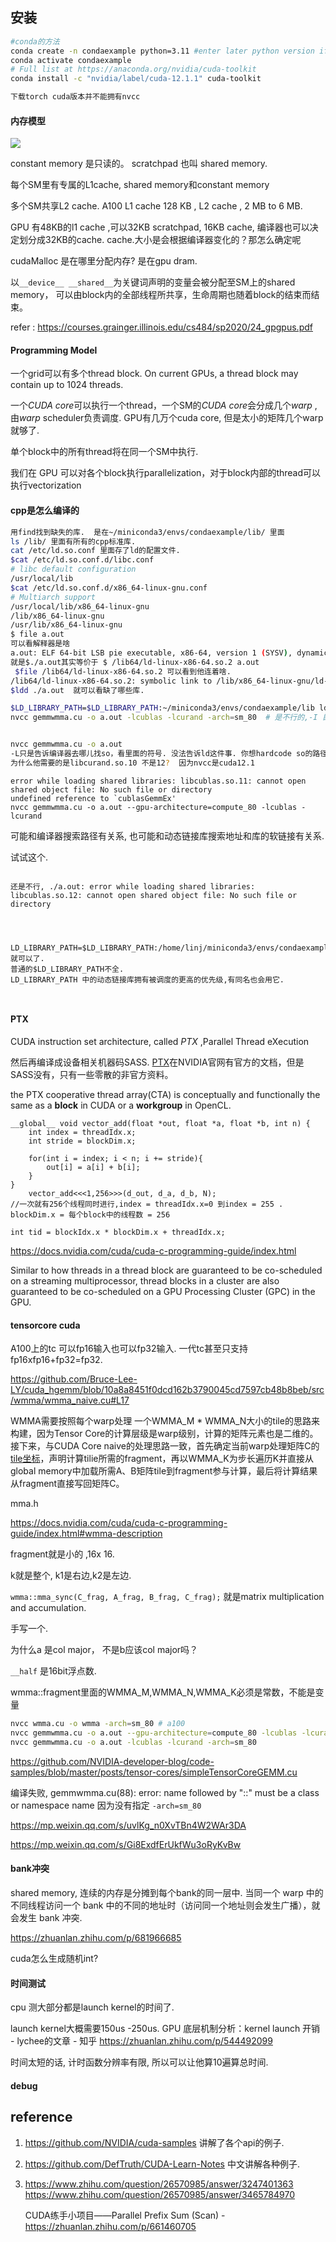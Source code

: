 ## 安装

```bash
#conda的方法
conda create -n condaexample python=3.11 #enter later python version if needed
conda activate condaexample 
# Full list at https://anaconda.org/nvidia/cuda-toolkit
conda install -c "nvidia/label/cuda-12.1.1" cuda-toolkit

下载torch cuda版本并不能拥有nvcc
```

#### 内存模型

![](https://github.com/dmlc/web-data/raw/main/tvm/tutorial/gpu_memory_hierarchy.png)

constant memory 是只读的。  scratchpad 也叫 shared memory.

每个SM里有专属的L1cache, shared memory和constant memory

多个SM共享L2 cache. A100  L1 cache 128 KB ,  L2 cache , 2 MB to 6 MB. 

GPU 有48KB的l1 cache ,可以32KB scratchpad, 16KB cache, 编译器也可以决定划分成32KB的cache.  cache.大小是会根据编译器变化的？那怎么确定呢

cudaMalloc 是在哪里分配内存? 是在gpu dram.

以`__device__ __shared__`为关键词声明的变量会被分配至SM上的shared memory， 可以由block内的全部线程所共享，生命周期也随着block的结束而结束。

refer : https://courses.grainger.illinois.edu/cs484/sp2020/24_gpgpus.pdf

#### Programming Model

一个grid可以有多个thread block. On current GPUs, a thread block may contain up to 1024 threads.

一个*CUDA core*可以执行一个thread，一个SM的*CUDA core*会分成几个*warp* ,由*warp* scheduler负责调度. GPU有几万个cuda core, 但是太小的矩阵几个warp就够了.  

单个block中的所有thread将在同一个SM中执行.

我们在 GPU 可以对各个block执行parallelization，对于block内部的thread可以执行vectorization

#### cpp是怎么编译的

```bash
用find找到缺失的库.  是在~/miniconda3/envs/condaexample/lib/ 里面
ls /lib/ 里面有所有的cpp标准库. 
cat /etc/ld.so.conf 里面存了ld的配置文件. 
$cat /etc/ld.so.conf.d/libc.conf 
# libc default configuration
/usr/local/lib
$cat /etc/ld.so.conf.d/x86_64-linux-gnu.conf 
# Multiarch support
/usr/local/lib/x86_64-linux-gnu
/lib/x86_64-linux-gnu
/usr/lib/x86_64-linux-gnu
$ file a.out
可以看解释器是啥
a.out: ELF 64-bit LSB pie executable, x86-64, version 1 (SYSV), dynamically linked, interpreter /lib64/ld-linux-x86-64.so.2, BuildID[sha1]=0f09da1a7357e829dcb685e2b114275921de1b44, for GNU/Linux 3.2.0, not stripped
就是$./a.out其实等价于 $ /lib64/ld-linux-x86-64.so.2 a.out
 $file /lib64/ld-linux-x86-64.so.2 可以看到他连着啥. 
/lib64/ld-linux-x86-64.so.2: symbolic link to /lib/x86_64-linux-gnu/ld-linux-x86-64.so.2
$ldd ./a.out  就可以看缺了哪些库.

$LD_LIBRARY_PATH=$LD_LIBRARY_PATH:~/miniconda3/envs/condaexample/lib ldd ./a.out  就可以知道新的库链接关系
nvcc gemmwmma.cu -o a.out -lcublas -lcurand -arch=sm_80  # 是不行的,-I 目录：添加头文件搜索路径。 -L 目录：添加库文件搜索路径。 -l 添加需要搜索的库文件, 可以man ld 搜索--library.


nvcc gemmwmma.cu -o a.out  
-L只是告诉编译器去哪儿找so，看里面的符号. 没法告诉ld这件事. 你想hardcode so的路径,也有别的办法. 
为什么他需要的是libcurand.so.10 不是12?  因为nvcc是cuda12.1
```



```
error while loading shared libraries: libcublas.so.11: cannot open shared object file: No such file or directory
undefined reference to `cublasGemmEx'
nvcc gemmwmma.cu -o a.out --gpu-architecture=compute_80 -lcublas -lcurand 
```



 可能和编译器搜索路径有关系, 也可能和动态链接库搜索地址和库的软链接有关系.

试试这个. 

```

还是不行, ./a.out: error while loading shared libraries: libcublas.so.12: cannot open shared object file: No such file or directory 




LD_LIBRARY_PATH=$LD_LIBRARY_PATH:/home/linj/miniconda3/envs/condaexample/lib 就可以了.
普通的$LD_LIBRARY_PATH不全. 
LD_LIBRARY_PATH 中的动态链接库拥有被调度的更高的优先级,有同名也会用它. 



```

#### PTX

 CUDA instruction set architecture, called *PTX* ,Parallel Thread eXecution

然后再编译成设备相关机器码SASS. [PTX](https://link.zhihu.com/?target=https%3A//docs.nvidia.com/cuda/parallel-thread-execution/index.html)在NVIDIA官网有官方的文档，但是SASS没有，只有一些零散的非官方资料。 

the PTX cooperative thread array(CTA) is conceptually and functionally the same as a **block** in CUDA or a **workgroup** in OpenCL.

```
__global__ void vector_add(float *out, float *a, float *b, int n) {
    int index = threadIdx.x; 
    int stride = blockDim.x; 

    for(int i = index; i < n; i += stride){
        out[i] = a[i] + b[i];
    }
}
    vector_add<<<1,256>>>(d_out, d_a, d_b, N);
//一次就有256个线程同时进行,index = threadIdx.x=0 到index = 255 . blockDim.x = 每个block中的线程数 = 256

int tid = blockIdx.x * blockDim.x + threadIdx.x;
```



https://docs.nvidia.com/cuda/cuda-c-programming-guide/index.html

Similar to how threads in a thread block are guaranteed to be co-scheduled on a streaming multiprocessor, thread blocks in a cluster are also guaranteed to be co-scheduled on a GPU Processing Cluster (GPC) in the GPU.

#### tensorcore cuda

A100上的tc 可以fp16输入也可以fp32输入. 一代tc甚至只支持fp16xfp16+fp32=fp32. 

https://github.com/Bruce-Lee-LY/cuda_hgemm/blob/10a8a8451f0dcd162b3790045cd7597cb48b8beb/src/wmma/wmma_naive.cu#L17

WMMA需要按照每个warp处理 一个WMMA_M * WMMA_N大小的tile的思路来构建，因为Tensor Core的计算层级是warp级别，计算的矩阵元素也是二维的。接下来，与CUDA Core naive的处理思路一致，首先确定当前warp处理矩阵C的[tile坐标](https://www.zhihu.com/search?q=tile坐标&search_source=Entity&hybrid_search_source=Entity&hybrid_search_extra={"sourceType"%3A"article"%2C"sourceId"%3A"620766588"})，声明计算tilie所需的fragment，再以WMMA_K为步长遍历K并直接从global memory中加载所需A、B矩阵tile到fragment参与计算，最后将计算结果从fragment直接写回矩阵C。

mma.h

https://docs.nvidia.com/cuda/cuda-c-programming-guide/index.html#wmma-description

fragment就是小的 ,16x 16.

k就是整个, k1是右边,k2是左边. 

  `wmma::mma_sync(C_frag, A_frag, B_frag, C_frag);` 就是matrix multiplication and accumulation.

手写一个.

为什么a 是col major， 不是b应该col major吗？

`__half` 是16bit浮点数. 

wmma::fragment里面的WMMA_M,WMMA_N,WMMA_K必须是常数，不能是变量

```bash
nvcc wmma.cu -o wmma -arch=sm_80 # a100
nvcc gemmwmma.cu -o a.out --gpu-architecture=compute_80 -lcublas -lcurand
nvcc gemmwmma.cu -o a.out -lcublas -lcurand -arch=sm_80 
```

https://github.com/NVIDIA-developer-blog/code-samples/blob/master/posts/tensor-cores/simpleTensorCoreGEMM.cu

编译失败, gemmwmma.cu(88): error: name followed by "::" must be a class or namespace name 因为没有指定 `-arch=sm_80`

https://mp.weixin.qq.com/s/uvlKg_n0XvTBn4W2WAr3DA

https://mp.weixin.qq.com/s/Gi8ExdfErUkfWu3oRyKvBw

#### bank冲突

shared memory, 连续的内存是分摊到每个bank的同一层中. 当同一个 warp 中的不同线程访问一个 bank 中的不同的地址时（访问同一个地址则会发生广播），就会发生 bank 冲突.

https://zhuanlan.zhihu.com/p/681966685 

cuda怎么生成随机int?

#### 时间测试

cpu 测大部分都是launch kernel的时间了.

launch kernel大概需要150us -250us.  GPU 底层机制分析：kernel launch 开销 - lychee的文章 - 知乎
https://zhuanlan.zhihu.com/p/544492099

时间太短的话, 计时函数分辨率有限, 所以可以让他算10遍算总时间. 

#### debug

## reference

1. https://github.com/NVIDIA/cuda-samples 讲解了各个api的例子. 

2. https://github.com/DefTruth/CUDA-Learn-Notes  中文讲解各种例子. 

3. https://www.zhihu.com/question/26570985/answer/3247401363
   https://www.zhihu.com/question/26570985/answer/3465784970

   CUDA练手小项目——Parallel Prefix Sum (Scan) -  https://zhuanlan.zhihu.com/p/661460705
